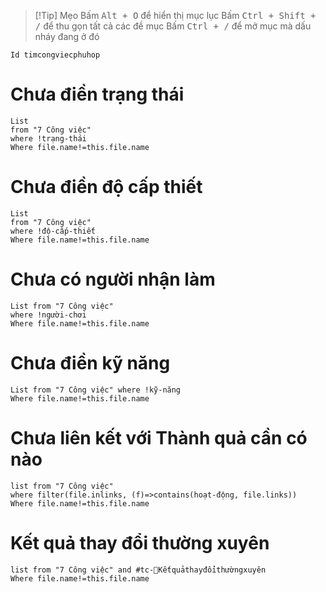 > [!Tip] Mẹo
> Bấm <kbd>Alt + O</kbd> để hiển thị mục lục
> Bấm <kbd>Ctrl + Shift + /</kbd> để thu gọn tất cả các đề mục
> Bấm <kbd>Ctrl + /</kbd> để mở mục mà dấu nháy đang ở đó

```button
Id timcongviecphuhop
```

# Chưa điền trạng thái
```dataview
List
from "7 Công việc" 
where !trạng-thái
Where file.name!=this.file.name
```
# Chưa điền độ cấp thiết
```dataview
List
from "7 Công việc" 
where !độ-cấp-thiết
Where file.name!=this.file.name
```
# Chưa có người nhận làm
```dataview
List from "7 Công việc" 
where !người-chơi
Where file.name!=this.file.name
```
# Chưa điền kỹ năng
```dataview
List from "7 Công việc" where !kỹ-năng
Where file.name!=this.file.name
```
# Chưa liên kết với Thành quả cần có nào
```dataview
list from "7 Công việc"
where filter(file.inlinks, (f)=>contains(hoạt-động, file.links))
Where file.name!=this.file.name
```
# Kết quả thay đổi thường xuyên
```dataview
list from "7 Công việc" and #tc-🔁Kếtquảthayđổithườngxuyên 
Where file.name!=this.file.name
```
